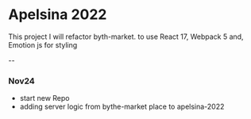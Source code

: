# Apelsina 2022

This project I will refactor byth-market. to use React 17, Webpack 5 and, Emotion js for styling

--

### Nov24

-   start new Repo
-   adding server logic from bythe-market place to apelsina-2022
